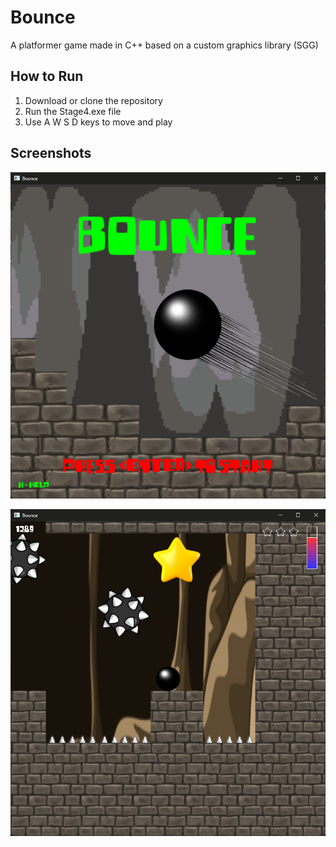 # Bounce

A platformer game made in C++ based on a custom graphics library (SGG)

## How to Run

1. Download or clone the repository
2. Run the Stage4.exe file
3. Use A W S D keys to move and play

## Screenshots

![Image Description](img/Screenshot1.png)

![Image Description](img/Screenshot2.png)

